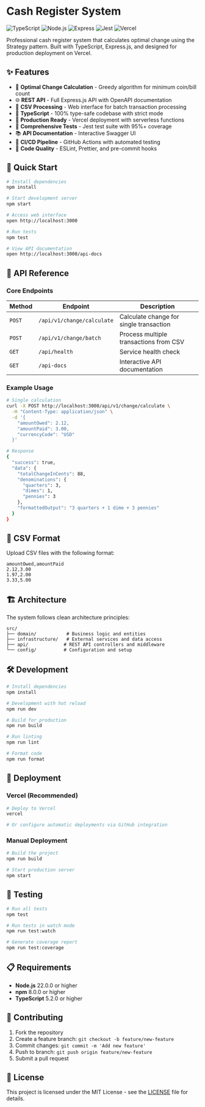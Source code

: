# Cash Register System

![TypeScript](https://img.shields.io/badge/TypeScript-007ACC?style=flat&logo=typescript&logoColor=white)
![Node.js](https://img.shields.io/badge/Node.js-43853D?style=flat&logo=node.js&logoColor=white)
![Express](https://img.shields.io/badge/Express.js-404D59?style=flat&logo=express&logoColor=white)
![Jest](https://img.shields.io/badge/Jest-323330?style=flat&logo=jest&logoColor=white)
![Vercel](https://img.shields.io/badge/Vercel-000000?style=flat&logo=vercel&logoColor=white)

Professional cash register system that calculates optimal change using the Strategy pattern. Built with TypeScript, Express.js, and designed for production deployment on Vercel.

## ✨ Features

- 🧮 **Optimal Change Calculation** - Greedy algorithm for minimum coin/bill count
- 🌐 **REST API** - Full Express.js API with OpenAPI documentation
- 📁 **CSV Processing** - Web interface for batch transaction processing
- 🎯 **TypeScript** - 100% type-safe codebase with strict mode
- 🚀 **Production Ready** - Vercel deployment with serverless functions
- 🧪 **Comprehensive Tests** - Jest test suite with 95%+ coverage
- 📚 **API Documentation** - Interactive Swagger UI
- 🔧 **CI/CD Pipeline** - GitHub Actions with automated testing
- 🎨 **Code Quality** - ESLint, Prettier, and pre-commit hooks

## 🚀 Quick Start

```bash
# Install dependencies
npm install

# Start development server
npm start

# Access web interface
open http://localhost:3000

# Run tests
npm test

# View API documentation
open http://localhost:3000/api-docs
```

## 📖 API Reference

### Core Endpoints

| Method | Endpoint | Description |
|--------|----------|-------------|
| `POST` | `/api/v1/change/calculate` | Calculate change for single transaction |
| `POST` | `/api/v1/change/batch` | Process multiple transactions from CSV |
| `GET` | `/api/health` | Service health check |
| `GET` | `/api-docs` | Interactive API documentation |

### Example Usage

```bash
# Single calculation
curl -X POST http://localhost:3000/api/v1/change/calculate \
  -H "Content-Type: application/json" \
  -d '{
    "amountOwed": 2.12,
    "amountPaid": 3.00,
    "currencyCode": "USD"
  }'

# Response
{
  "success": true,
  "data": {
    "totalChangeInCents": 88,
    "denominations": {
      "quarters": 3,
      "dimes": 1,
      "pennies": 3
    },
    "formattedOutput": "3 quarters + 1 dime + 3 pennies"
  }
}
```

## 📁 CSV Format

Upload CSV files with the following format:

```csv
amountOwed,amountPaid
2.12,3.00
1.97,2.00
3.33,5.00
```

## 🏗️ Architecture

The system follows clean architecture principles:

```
src/
├── domain/           # Business logic and entities
├── infrastructure/   # External services and data access
├── api/             # REST API controllers and middleware
└── config/          # Configuration and setup
```

## 🛠️ Development

```bash
# Install dependencies
npm install

# Development with hot reload
npm run dev

# Build for production
npm run build

# Run linting
npm run lint

# Format code
npm run format
```

## 🚀 Deployment

### Vercel (Recommended)

```bash
# Deploy to Vercel
vercel

# Or configure automatic deployments via GitHub integration
```

### Manual Deployment

```bash
# Build the project
npm run build

# Start production server
npm start
```

## 🧪 Testing

```bash
# Run all tests
npm test

# Run tests in watch mode
npm run test:watch

# Generate coverage report
npm run test:coverage
```

## 📋 Requirements

- **Node.js** 22.0.0 or higher
- **npm** 8.0.0 or higher
- **TypeScript** 5.2.0 or higher

## 🤝 Contributing

1. Fork the repository
2. Create a feature branch: `git checkout -b feature/new-feature`
3. Commit changes: `git commit -m 'Add new feature'`
4. Push to branch: `git push origin feature/new-feature`
5. Submit a pull request

## 📄 License

This project is licensed under the MIT License - see the [LICENSE](LICENSE) file for details.